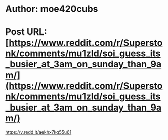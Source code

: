 # Author: moe420cubs
# Post URL: [https://www.reddit.com/r/Superstonk/comments/mu1zld/soi_guess_its_busier_at_3am_on_sunday_than_9am/](https://www.reddit.com/r/Superstonk/comments/mu1zld/soi_guess_its_busier_at_3am_on_sunday_than_9am/)


https://v.redd.it/aekhx7kq55u61